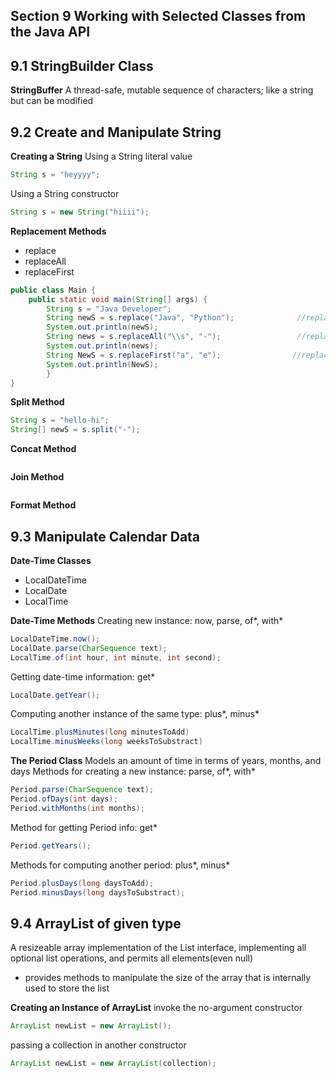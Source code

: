 ## Section 9 Working with Selected Classes from the Java API

## 9.1 StringBuilder Class
**StringBuffer**
A thread-safe, mutable sequence of characters; like a string but can be modified 

## 9.2 Create and Manipulate String
**Creating a String**
Using a String literal value
```java
String s = "heyyyy";
```
Using a String constructor
```java
String s = new String("hiiii");
```
**Replacement Methods**
- replace
- replaceAll
- replaceFirst
```java
public class Main {
    public static void main(String[] args) {
        String s = "Java Developer";
        String newS = s.replace("Java", "Python");              //replace method
        System.out.println(newS);
        String news = s.replaceAll("\\s", "-");                 //replaceAll method
        System.out.println(news);
        String NewS = s.replaceFirst("a", "e");                //replaceFirst method
        System.out.println(NewS);
        }
}
```

**Split Method**
```java
String s = "hello-hi";
String[] newS = s.split("-");
```

**Concat Method**
```java

```

**Join Method**
```java

```

**Format Method**


## 9.3 Manipulate Calendar Data
**Date-Time Classes**
- LocalDateTime
- LocalDate
- LocalTime


**Date-Time Methods**
Creating new instance: now, parse, of*, with*  
```java
LocalDateTime.now();
LocalDate.parse(CharSequence text);
LocalTime.of(int hour, int minute, int second);
```
Getting date-time information: get*  
```java
LocalDate.getYear();
```
Computing another instance of the same type: plus*, minus*  
```java
LocalTime.plusMinutes(long minutesToAdd)
LocalTime.minusWeeks(long weeksToSubstract)
```

**The Period Class**
Models an amount of time in terms of years, months, and days
Methods for creating a new instance: parse, of*, with*
```java
Period.parse(CharSequence text);
Period.ofDays(int days);
Period.withMonths(int months);
```
Method for getting Period info: get*
```java
Period.getYears();
```
Methods for computing another period: plus*, minus*
```java
Period.plusDays(long daysToAdd);
Period.minusDays(long daysToSubstract);
```

## 9.4 ArrayList of given type
A resizeable array implementation of the List interface, implementing all optional list operations, and permits all elements(even null)
- provides methods to manipulate the size of the array that is internally used to store the list

**Creating an Instance of ArrayList**
invoke the no-argument constructor
```java
ArrayList newList = new ArrayList();
```
passing a collection in another constructor
```java
ArrayList newList = new ArrayList(collection);
```